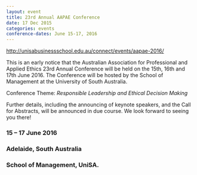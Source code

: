 ```yaml
---
layout: event
title: 23rd Annual AAPAE Conference
date: 17 Dec 2015
categories: events
conference-dates: June 15-17, 2016
---
```


http://unisabusinessschool.edu.au/connect/events/aapae-2016/

This is an early notice that the Australian Association for Professional and Applied Ethics 23rd Annual Conference will be held on the 15th, 16th and 17th June 2016. The Conference will be hosted by the School of Management at the University of South Australia.

Conference Theme: *Responsible Leadership and Ethical Decision Making*

Further details, including the announcing of keynote speakers, and the Call for Abstracts, will be announced in due course.
We look forward to seeing you there!

### 15 – 17 June 2016

### Adelaide, South Australia

### School of Management, UniSA.
